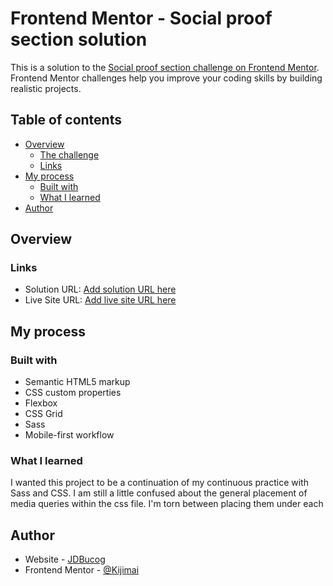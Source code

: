 # Frontend Mentor - Social proof section solution

This is a solution to the [Social proof section challenge on Frontend Mentor](https://www.frontendmentor.io/challenges/social-proof-section-6e0qTv_bA). Frontend Mentor challenges help you improve your coding skills by building realistic projects.

## Table of contents

- [Overview](#overview)
  - [The challenge](#the-challenge)
  - [Links](#links)
- [My process](#my-process)
  - [Built with](#built-with)
  - [What I learned](#what-i-learned)
- [Author](#author)

## Overview

### Links

- Solution URL: [Add solution URL here](https://github.com/Kijimai/social-proof-section)
- Live Site URL: [Add live site URL here](https://kijimai.github.io/social-proof-section/)

## My process

### Built with

- Semantic HTML5 markup
- CSS custom properties
- Flexbox
- CSS Grid
- Sass
- Mobile-first workflow

### What I learned

I wanted this project to be a continuation of my continuous practice with Sass and CSS.
I am still a little confused about the general placement of media queries within the css file. I'm torn
between placing them under each

## Author

- Website - [JDBucog](https://JDBucog.com)
- Frontend Mentor - [@Kijimai](https://www.frontendmentor.io/profile/Kijimai)
